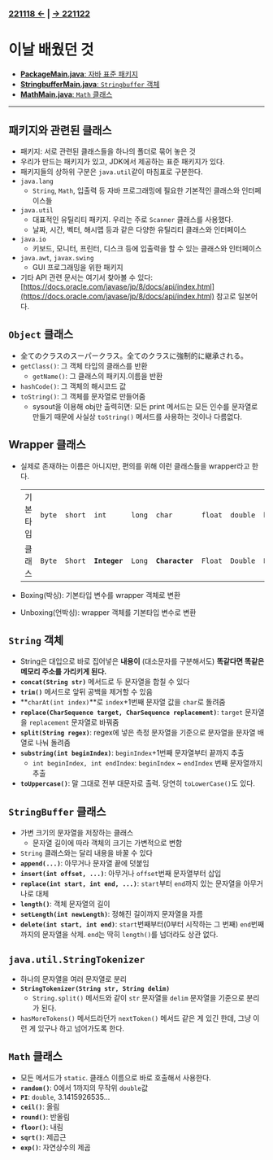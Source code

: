 ﻿#
### [221118 ←](../../221011-221202_JAVA_BASICS/22-11/221118) | [→ 221122](../../221011-221202_JAVA_BASICS/22-11/221122/)

# 이날 배웠던 것

- [**PackageMain.java**: 자바 표준 패키지](../../221011-221202_JAVA_BASICS/22-11/221121/javastudy/controller/PackageMain.java)
- [**StringbufferMain.java**: `Stringbuffer` 객체](../../221011-221202_JAVA_BASICS/22-11/221121/javastudy/controller/StringbufferMain.java)
- [**MathMain.java**: `Math` 클래스](../../221011-221202_JAVA_BASICS/22-11/221121/javastudy/controller/MathMain.java)


---

## 패키지와 관련된 클래스

- 패키지: 서로 관련된 클래스들을 하나의 폴더로 묶어 놓은 것
- 우리가 만드는 패키지가 있고, JDK에서 제공하는 표준 패키지가 있다.
- 패키지들의 상하위 구분은 `java.util`같이 마침표로 구분한다.
- `java.lang`
    - `String`, `Math`, 입출력 등 자바 프로그래밍에 필요한 기본적인 클래스와 인터페이스들
- `java.util`
    - 대표적인 유틸리티 패키지. 우리는 주로 `Scanner` 클래스를 사용했다.
    - 날짜, 시간, 벡터, 해시맵 등과 같은 다양한 유틸리티 클래스와 인터페이스
- `java.io`
    - 키보드, 모니터, 프린터, 디스크 등에 입출력을 할 수 있는 클래스와 인터페이스
- `java.awt`, `javax.swing`
    - GUI 프로그래밍을 위한 패키지
- 기타 API 관련 문서는 여기서 찾아볼 수 있다: [https://docs.oracle.com/javase/jp/8/docs/api/index.html](https://docs.oracle.com/javase/jp/8/docs/api/index.html) 참고로 일본어다.

## `Object` 클래스

- 全てのクラスのスーパークラス。全てのクラスに強制的に継承される。
- `getClass()`: 그 객체 타입의 클래스를 반환
    - `getName()`: 그 클래스의 패키지.이름을 반환
- `hashCode()`: 그 객체의 해시코드 값
- `toString()`: 그 객체를 문자열로 만들어줌
    - sysout을 이용해 obj만 출력히면: 모든 print 메서드는 모든 인수를 문자열로 만들기 때문에 사실상 `toString()` 메서드를 사용하는 것이나 다름없다.

## Wrapper 클래스

- 실제로 존재하는 이름은 아니지만, 편의를 위해 이런 클래스들을 wrapper라고 한다.

    ||||||||||
    | --- | --- | --- | --- | --- | --- | --- | --- | --- |
    | 기본 타입 | `byte` | `short` | `int` | `long` | `char` | `float` | `double` | `boolean` |
    | 클래스 | `Byte` | `Short` | **`Integer`** | `Long` | **`Character`** | `Float` | `Double` | `Boolean` |

- Boxing(박싱): 기본타입 변수를 wrapper 객체로 변환
- Unboxing(언박싱): wrapper 객체를 기본타입 변수로 변환

## `String` 객체

- String은 대입으로 바로 집어넣은 **내용이** (대소문자를 구분해서도) **똑같다면 똑같은 메모리 주소를 가리키게 된다.**
- **`concat(String str)`** 메서드로 두 문자열을 합칠 수 있다
- **`trim()`** 메서드로 앞뒤 공백을 제거할 수 있음
- **`charAt(int index)`**로 `index`+1번째 문자열 값을 `char`로 돌려줌
- **`replace(CharSequence target, CharSequence replacement)`**: `target` 문자열을 `replacement` 문자열로 바꿔줌
- **`split(String regex)`**: regex에 넣은 측정 문자열을 기준으로 문자열을 문자열 배열로 나눠 돌려줌
- **`substring(int beginIndex)`**: `beginIndex`+1번째 문자열부터 끝까지 추출
    - `int beginIndex, int endIndex`: `beginIndex` ~ `endIndex` 번째 문자열까지 추출
- **`toUppercase()`**: 말 그대로 전부 대문자로 출력. 당연히 `toLowerCase()`도 있다.

## `StringBuffer` 클래스

- 가변 크기의 문자열을 저장하는 클래스
    - 문자열 길이에 따라 객체의 크기는 가변적으로 변함
- `String` 클래스와는 달리 내용을 바꿀 수 있다
- **`append(...)`**: 아무거나 문자열 끝에 덧붙임
- **`insert(int offset, ...)`**: 아무거나 `offset`번째 문자열부터 삽입
- **`replace(int start, int end, ...)`**: `start`부터 `end`까지 있는 문자열을 아무거나로 대체
- **`length()`**: 객체 문자열의 길이
- **`setLength(int newLength)`**: 정해진 길이까지 문자열을 자름
- **`delete(int start, int end)`**: `start`번째부터(0부터 시작하는 그 번째) `end`번째까지의 문자열을 삭제. `end`는 딱히 `length()`를 넘더라도 상관 없다.

## `java.util.StringTokenizer`

- 하나의 문자열을 여러 문자열로 분리
- **`StringTokenizer(String str, String delim)`**
    - `String.split()` 메서드와 같이 `str` 문자열을 `delim` 문자열을 기준으로 분리가 된다.
- `hasMoreTokens()` 메서드라던가 `nextToken()` 메서드 같은 게 있긴 한데, 그냥 이런 게 있구나 하고 넘어가도록 한다.

## `Math` 클래스

- 모든 메서드가 `static`. 클래스 이름으로 바로 호출해서 사용한다.
- **`random()`**: 0에서 1까지의 무작위 `double`값
- **`PI`**: `double`, 3.1415926535...
- **`ceil()`**: 올림
- **`round()`**: 반올림
- **`floor()`**: 내림
- **`sqrt()`**: 제곱근
- **`exp()`**: 자연상수의 제곱